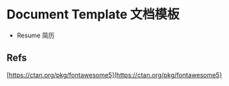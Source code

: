 # Document Template 文档模板

- Resume 简历


## Refs

[https://ctan.org/pkg/fontawesome5](https://ctan.org/pkg/fontawesome5)